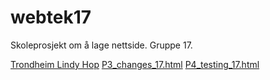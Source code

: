 # webtek17
Skoleprosjekt om å lage nettside. Gruppe 17.

[Trondheim Lindy Hop](./Nettside/index.html)
[P3_changes_17.html](./Documentation/P3_changes_17.html)
[P4_testing_17.html](./Documentation/P4_testing_17.html)